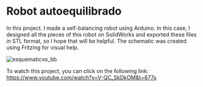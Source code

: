 ﻿# Robot autoequilibrado

In this project. I made a self-balancing robot using Arduino. In this case, I designed all the pieces of this robot on SolidWorks and exported these files in  STL format, so I hope that will be helpful. The schematic was created using Fritzing for visual help.

![esquematicvo_bb](https://github.com/user-attachments/assets/66926194-2762-4a19-a3ba-6944efa4b353)

To watch this project, you can click on the following link: https://www.youtube.com/watch?v=V-QC_SkDkOM&t=677s

